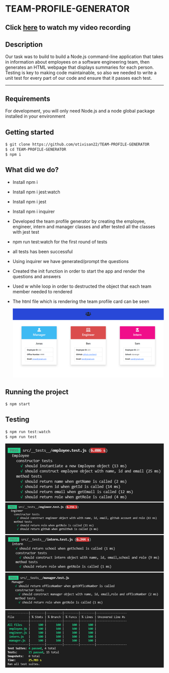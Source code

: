 # TEAM-PROFILE-GENERATOR

## Click [here](https://drive.google.com/file/d/1ujDehf-DhhYYJ-NCk6ua67LvKgoQELbC/view) to watch my video recording

## Description

Our task was to build to build a Node.js command-line application that takes in information about employees on a software engineering team, then generates an HTML webpage that displays summaries for each person. Testing is key to making code maintainable, so also we needed to write a unit test for every part of our code and ensure that it passes each test.

---

## Requirements

For development, you will only need Node.js and a node global package installed in your environment

## Getting started

    $ git clone https://github.com/otivisan22/TEAM-PROFILE-GENERATOR
    $ cd TEAM-PROFILE-GENERATOR
    $ npm i

## What did we do?

- Install npm i
- Install npm i jest:watch
- Install npm i jest
- Install npm i inquirer
- Developed the team profile generator by creating the employee, engineer, intern and manager classes and after tested all the classes with jest test
- npm run test:watch for the first round of tests
- all tests has been successful
- Using inquirer we have generated/prompt the questions
- Created the init function in order to start the app and render the questions and answers
- Used w while loop in order to destructed the object that each team member needed to rendered
- The html file which is rendering the team profile card can be seen

  ![screenshot1](./src/images/cards.png)

## Running the project

    $ npm start

## Testing

    $ npm run test:watch
    $ npm run test

![screenshot1](./src/images/employee.test.jpg)
![screenshot2](./src/images/engineer.test.jpg)
![screenshot3](./src/images/intern.test.jpg)
![screenshot4](./src/images/manager.test.jpg)
![screenshot5](./src/images/test1.jpg)
